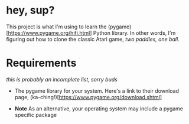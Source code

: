 # hey, sup?

This project is what I'm using to learn the
(pygame)[https://www.pygame.org/hifi.html] Python library. In other
words, I'm figuring out how to clone the classic Atari game, *two
paddles, one ball*.

# Requirements

*this is probably an incomplete list, sorry buds*

* The pygame library for your system. Here's a link to their download
  page, (ka-ching!)[https://www.pygame.org/download.shtml]

* **Note** As an alternative, your operating system may include a
  pygame specific package
